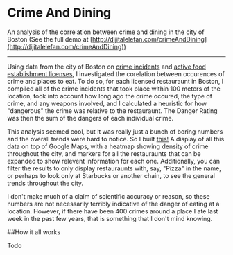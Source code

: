# Crime And Dining
An analysis of the correlation between crime and dining in the city of Boston
(See the full demo at [http://dijitalelefan.com/crimeAndDining](http://dijitalelefan.com/crimeAndDining))

-----
Using data from the city of Boston on [crime incidents](https://data.cityofboston.gov/Public-Safety/Crime-Incident-Reports/7cdf-6fgx) and [active food establishment licenses](https://data.cityofboston.gov/Permitting/Active-Food-Establishment-Licenses/gb6y-34cq), I investigated the corelation between occurences of crime and places to eat. To do so, for each licensed restauraunt in Boston, I compiled all of the crime incidents that took place within 100 meters of the location, took into account how long ago the crime occured, the type of crime, and any weapons involved, and I calculated a heuristic for how "dangerous" the crime was relative to the restauraunt. The Danger Rating was then the sum of the dangers of each individual crime.

This analysis seemed cool, but it was really just a bunch of boring numbers and the overall trends were hard to notice. So I built [this!](http://dijitalelefan.com/crimeAndDining) A display of all this data on top of Google Maps, with a heatmap showing density of crime throughout the city, and markers for all the restauraunts that can be expanded to show relevent information for each one. Additionally, you can filter the results to only display restauraunts with, say, "Pizza" in the name, or perhaps to look only at Starbucks or another chain, to see the general trends throughout the city. 

I don't make much of a claim of scientific accuracy or reason, so these numbers are not necessarily terribly indicative of the danger of eating at a location. However, if there have been 400 crimes around a place I ate last week in the past few years, that is something that I don't mind knowing.

##How it all works

Todo
